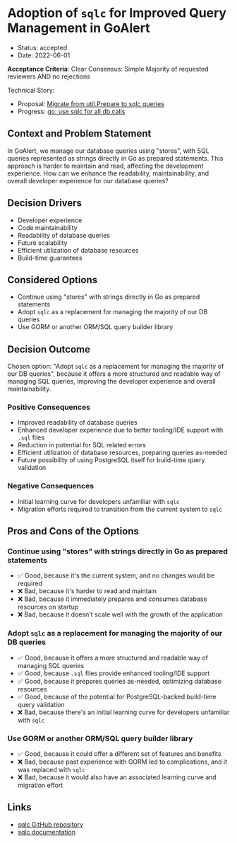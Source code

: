 # Adoption of `sqlc` for Improved Query Management in GoAlert

- Status: accepted
- Date: 2022-06-01

**Acceptance Criteria**: Clear Consensus: Simple Majority of requested reviewers AND no rejections

Technical Story: 
- Proposal: [Migrate from util.Prepare to sqlc queries](https://github.com/target/goalert/issues/3108)
- Progress: [go: use sqlc for all db calls](https://github.com/target/goalert/issues/3235)

## Context and Problem Statement

In GoAlert, we manage our database queries using "stores", with SQL queries represented as strings directly in Go as prepared statements. This approach is harder to maintain and read, affecting the development experience. How can we enhance the readability, maintainability, and overall developer experience for our database queries?

## Decision Drivers

- Developer experience
- Code maintainability
- Readability of database queries
- Future scalability
- Efficient utilization of database resources
- Build-time guarantees

## Considered Options

- Continue using "stores" with strings directly in Go as prepared statements
- Adopt `sqlc` as a replacement for managing the majority of our DB queries
- Use GORM or another ORM/SQL query builder library

## Decision Outcome

Chosen option: "Adopt `sqlc` as a replacement for managing the majority of our DB queries", because it offers a more structured and readable way of managing SQL queries, improving the developer experience and overall maintainability.

### Positive Consequences

- Improved readability of database queries
- Enhanced developer experience due to better tooling/IDE support with `.sql` files
- Reduction in potential for SQL related errors
- Efficient utilization of database resources, preparing queries as-needed
- Future possibility of using PostgreSQL itself for build-time query validation

### Negative Consequences

- Initial learning curve for developers unfamiliar with `sqlc`
- Migration efforts required to transition from the current system to `sqlc`

## Pros and Cons of the Options

### Continue using "stores" with strings directly in Go as prepared statements

- ✅ Good, because it's the current system, and no changes would be required
- ❌ Bad, because it's harder to read and maintain
- ❌ Bad, because it immediately prepares and consumes database resources on startup
- ❌ Bad, because it doesn't scale well with the growth of the application

### Adopt `sqlc` as a replacement for managing the majority of our DB queries

- ✅ Good, because it offers a more structured and readable way of managing SQL queries
- ✅ Good, because `.sql` files provide enhanced tooling/IDE support
- ✅ Good, because it prepares queries as-needed, optimizing database resources
- ✅ Good, because of the potential for PostgreSQL-backed build-time query validation
- ❌ Bad, because there's an initial learning curve for developers unfamiliar with `sqlc`

### Use GORM or another ORM/SQL query builder library

- ✅ Good, because it could offer a different set of features and benefits
- ❌ Bad, because past experience with GORM led to complications, and it was replaced with `sqlc`
- ❌ Bad, because it would also have an associated learning curve and migration effort

## Links

- [sqlc GitHub repository](https://github.com/kyleconroy/sqlc)
- [sqlc documentation](https://sqlc.dev/)
